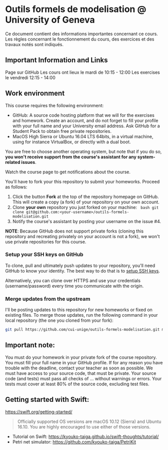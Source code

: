 # Outils formels de modelisation @ University of Geneva

Ce document contient des informations importantes concernant ce cours.
Les règles concernant le fonctionnement du cours, des exercices et des travaux notés sont indiqués.

## Important Information and Links

Page sur GitHub
Les cours ont lieux le mardi de 10:15 - 12:00
Les exercises le vendredi  12:15 - 14:00

## Work environment

This course requires the following environment:

* GitHub:
  A source code hosting platform that we will for the exercises and homework.
  Create an account, and do not forget to fill your profile with your full name and your University email address.
  Ask GitHub for a Student Pack to obtain free private repositories.
* MacOS High Sierra or Ubuntu 16.04 LTS 64bits, 
  in a virtual machine, using for instance VirtualBox, or directly with a dual boot.

You are free to choose another operating system,
but note that if you do so,
**you won't receive support from the course's assistant for any system-related issues**.

Watch the course page to get notifications about the course.

You'll have to fork your this repository to submit your homeworks.
Proceed as follows:

1. Click the button **Fork** at the top of the repository homepage on GitHub.
   This will create a copy (a fork) of your repository on your own account.
2. Clone **your own** repository you just forked on your machine:
   ```bash
   git clone git@github.com:<your-username>/outils-formels-modelisation.git
   ```
3. Notify the course's assistant by posting your username on the issue #4.

**NOTE**:
Because GitHub does not support private forks (cloning this repository and recreating privately on your account is not a fork),
we won't use private repositories for this course.

### Setup your SSH keys on GitHub

To clone, pull and ultimately push updates to your repository, you'll need GitHub to know your identity.
The best way to do that is to
[setup SSH keys](https://help.github.com/articles/generating-a-new-ssh-key-and-adding-it-to-the-ssh-agent/).

Alternatively, you can clone over HTTPS and use your credentials (username/password)
every time you communicate with the origin.

### Merge updates from the upstream

I'll be posting updates to this repository for new homeworks or fixed on existing files.
To merge those updates, run the following command in your local repository (the one you cloned from your fork):

```bash
git pull https://github.com/cui-unige/outils-formels-modelisation.git master
```

## Important note:

You must do your homework in your private fork of the course repository.
You must fill your full name in your GitHub profile.
If for any reason you have trouble with the deadline, contact your teacher as soon as possible.
We must have access to your source code, that must be private.
Your source code (and tests) must pass all checks of ... without warnings or errors.
Your tests must cover at least 80% of the source code, excluding test files.

## Getting started with Swift:

https://swift.org/getting-started/

> Officially supported OS versions are macOS 10.12 (Sierra) and Ubuntu 16.10.
> You are highly encouraged to use either of those versions.

* Tutorial on Swift: https://kyouko-taiga.github.io/swift-thoughts/tutorial/
* Petri net simulator: https://github.com/kyouko-taiga/PetriKit
